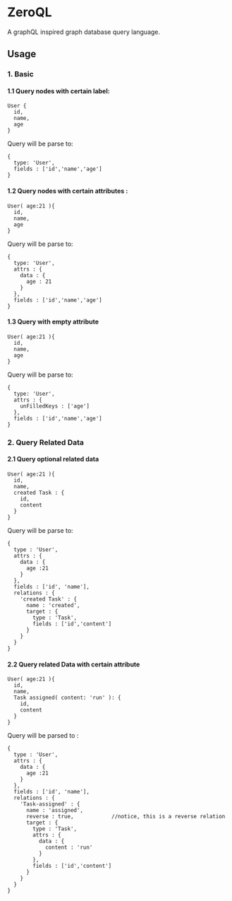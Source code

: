 # ZeroQL

A graphQL inspired graph database query language.

## Usage

### 1. Basic

#### 1.1 Query nodes with certain label: ####

```
User {
  id,
  name,
  age
}
```

Query will be parse to:

```
{
  type: 'User',
  fields : ['id','name','age']
}
```

#### 1.2 Query nodes with certain attributes :

```
User( age:21 ){
  id,
  name,
  age
}
```

Query will be parse to:

```
{
  type: 'User',
  attrs : {
    data : {
      age : 21
    }
  },
  fields : ['id','name','age']
}
```

#### 1.3 Query with empty attribute

```
User( age:21 ){
  id,
  name,
  age
}
```

Query will be parse to:

```
{
  type: 'User',
  attrs : {
    unFilledKeys : ['age']
  },
  fields : ['id','name','age']
}
```

### 2. Query Related Data

#### 2.1 Query optional related data

```
User( age:21 ){
  id,
  name,
  created Task : {
    id,
    content
  }
}
```

Query will be parse to:

```
{
  type : 'User',
  attrs : {
    data : {
      age :21
    }
  },
  fields : ['id', 'name'],
  relations : {
    'created Task' : {
      name : 'created',
      target : {
        type : 'Task',
        fields : ['id','content']
      }
    }
  }
}
```


#### 2.2 Query related Data with certain attribute

```
User( age:21 ){
  id,
  name,
  Task assigned( content: 'run' ): {
    id,
    content
  }
}
```

Query  will be parsed to :

```
{
  type : 'User',
  attrs : {
    data : {
      age :21
    }
  },
  fields : ['id', 'name'],
  relations : {
    'Task-assigned' : {
      name : 'assigned',
      reverse : true,            //notice, this is a reverse relation
      target : {
        type : 'Task',
        attrs : {
          data : {
            content : 'run'
          }
        },
        fields : ['id','content']
      }
    }
  }
}
```